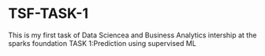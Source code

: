 # TSF-TASK-1
This is my first task of Data Sciencea and Business Analytics intership at  the sparks foundation
TASK 1:Prediction using supervised ML
